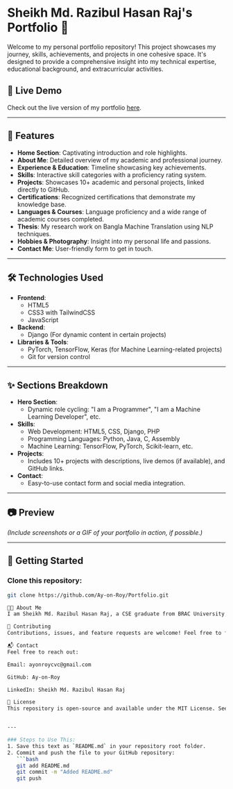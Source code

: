 # Sheikh Md. Razibul Hasan Raj's Portfolio 🌟

Welcome to my personal portfolio repository! This project showcases my journey, skills, achievements, and projects in one cohesive space. It's designed to provide a comprehensive insight into my technical expertise, educational background, and extracurricular activities.

## 🔗 Live Demo
Check out the live version of my portfolio [here](https://ay-on-roy.github.io/Portfolio/).

---

## 📌 Features
- **Home Section**: Captivating introduction and role highlights.
- **About Me**: Detailed overview of my academic and professional journey.
- **Experience & Education**: Timeline showcasing key achievements.
- **Skills**: Interactive skill categories with a proficiency rating system.
- **Projects**: Showcases 10+ academic and personal projects, linked directly to GitHub.
- **Certifications**: Recognized certifications that demonstrate my knowledge base.
- **Languages & Courses**: Language proficiency and a wide range of academic courses completed.
- **Thesis**: My research work on Bangla Machine Translation using NLP techniques.
- **Hobbies & Photography**: Insight into my personal life and passions.
- **Contact Me**: User-friendly form to get in touch.

---

## 🛠️ Technologies Used
- **Frontend**:
  - HTML5
  - CSS3 with TailwindCSS
  - JavaScript
- **Backend**:
  - Django (For dynamic content in certain projects)
- **Libraries & Tools**:
  - PyTorch, TensorFlow, Keras (for Machine Learning-related projects)
  - Git for version control

---

## ✨ Sections Breakdown
- **Hero Section**:
  - Dynamic role cycling: "I am a Programmer", "I am a Machine Learning Developer", etc.
- **Skills**:
  - Web Development: HTML5, CSS, Django, PHP
  - Programming Languages: Python, Java, C, Assembly
  - Machine Learning: TensorFlow, PyTorch, Scikit-learn, etc.
- **Projects**:
  - Includes 10+ projects with descriptions, live demos (if available), and GitHub links.
- **Contact**:
  - Easy-to-use contact form and social media integration.

---

## 📷 Preview
*(Include screenshots or a GIF of your portfolio in action, if possible.)*

---

## 🚀 Getting Started
### Clone this repository:
```bash
git clone https://github.com/Ay-on-Roy/Portfolio.git

🧑‍💻 About Me
I am Sheikh Md. Razibul Hasan Raj, a CSE graduate from BRAC University, passionate about web development, machine learning, and technology. My portfolio reflects my academic and professional journey, showcasing my technical expertise and creativity.

🤝 Contributing
Contributions, issues, and feature requests are welcome! Feel free to fork the repository and submit pull requests for improvements.

📬 Contact
Feel free to reach out:

Email: ayonroycvc@gmail.com

GitHub: Ay-on-Roy

LinkedIn: Sheikh Md. Razibul Hasan Raj

🔖 License
This repository is open-source and available under the MIT License. See LICENSE for more details.


---

### Steps to Use This:
1. Save this text as `README.md` in your repository root folder.
2. Commit and push the file to your GitHub repository:
   ```bash
   git add README.md
   git commit -m "Added README.md"
   git push
